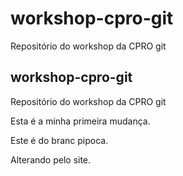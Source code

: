 # workshop-cpro-git
Repositório do workshop da CPRO git

## workshop-cpro-git
Repositório do workshop da CPRO git


Esta é a minha primeira mudança.

Este é do branc pipoca.

Alterando pelo site.

